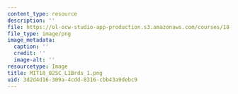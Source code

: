 ```yaml
---
content_type: resource
description: ''
file: https://ol-ocw-studio-app-production.s3.amazonaws.com/courses/18-02sc-multivariable-calculus-fall-2010/3d2d4d16309a4cdd8316cbb43a9debc9_MIT18_02SC_L1Brds_1.png
file_type: image/png
image_metadata:
  caption: ''
  credit: ''
  image-alt: ''
resourcetype: Image
title: MIT18_02SC_L1Brds_1.png
uid: 3d2d4d16-309a-4cdd-8316-cbb43a9debc9
---
```


